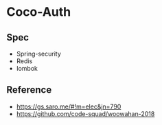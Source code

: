 # Coco-Auth

## Spec
- Spring-security
- Redis
- lombok

## Reference
- <https://gs.saro.me/#!m=elec&jn=790>
- <https://github.com/code-squad/woowahan-2018>
